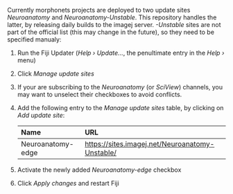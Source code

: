 Currently morphonets projects are deployed to two update sites *Neuroanatomy* and *Neuroanatomy-Unstable*. This repository handles the latter, by releasing daily builds to the imagej server. *-Unstable* sites are not part of the official list (this may change in the future), so they need to be specified manualy:

1. Run the Fiji Updater (*Help › Update...*, the penultimate entry in the *Help ›* menu)

2. Click *Manage update sites*

3. If your are subscribing to the *Neuroanatomy* (or *SciView*) channels, you may want to unselect their checkboxes to avoid conflicts.

4.  Add the following entry to the *Manage update sites* table, by clicking on *Add update site*:
    
    | Name              | URL                                             |
    | :---------------- | :---------------------------------------------- |
    | Neuroanatomy-edge | https://sites.imagej.net/Neuroanatomy-Unstable/ |
    
6. Activate the newly added *Neuroanatomy-edge* checkbox
7. Click *Apply changes* and restart Fiji
